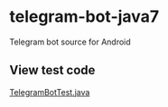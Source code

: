# telegram-bot-java7
Telegram bot source for Android

## View test code
[TelegramBotTest.java](https://github.com/Dong-gi/telegram-bot-java7/blob/master/src/test/java/link4/joy/telegram/bot/TelegramBotTest.java)
